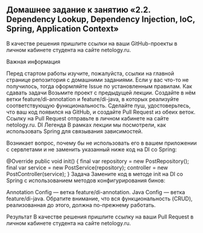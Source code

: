 ## Домашнее задание к занятию «2.2. Dependency Lookup, Dependency Injection, IoC, Spring, Application Context»
В качестве решения пришлите ссылки на ваши GitHub-проекты в личном кабинете студента на сайте netology.ru.

Важная информация

Перед стартом работы изучите, пожалуйста, ссылки на главной странице репозитория с домашними заданиями.
Если у вас что-то не получилось, тогда оформляйте Issue по установленным правилам.
Как сдавать задачи
Возьмите проект с предыдущей лекции.
Создайте в нём ветки feature/di-annotation и feature/di-java, в которых реализуйте соответствующую функциональность.
Сделайте пуш, удостоверьтесь, что ваш код появился на GitHub, и создайте Pull Request из обеих веток.
Ссылку на Pull Request отправьте в личном кабинете на сайте netology.ru.
DI
Легенда
В рамках лекции мы посмотрели, как использовать Spring для связывания зависимостей.

Возникает вопрос, почему бы не использовать его в вашем приложении с сервлетами и не заменить указанный ниже код на DI со Spring:

@Override
public void init() {
    final var repository = new PostRepository();
    final var service = new PostService(repository);
    controller = new PostController(service);
}
Задача
Замените код в методе init на DI со Spring с использованием методов конфигурирования бинов:

Annotation Config — ветка feature/di-annotation.
Java Config — ветка feature/di-java.
Обратите внимание, что вся функциональность (CRUD), реализованная до этого, должна по-прежнему работать.

Результат
В качестве решения пришлите ссылку на ваши Pull Request в личном кабинете студента на сайте netology.ru.